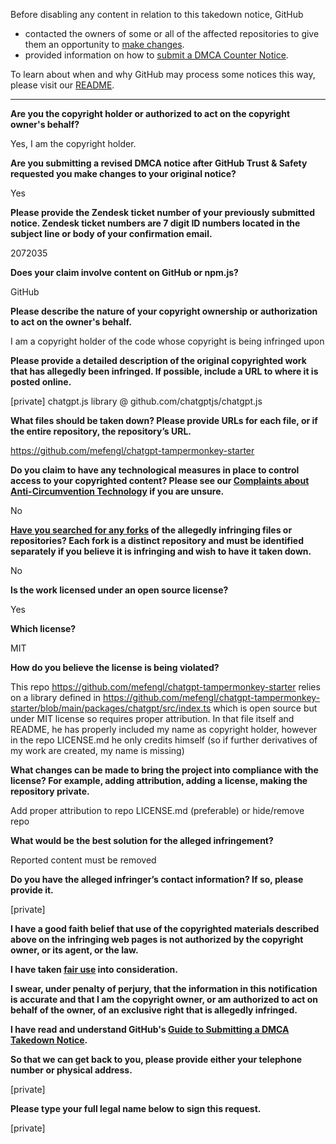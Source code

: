 Before disabling any content in relation to this takedown notice, GitHub
- contacted the owners of some or all of the affected repositories to give them an opportunity to [make changes](https://docs.github.com/en/github/site-policy/dmca-takedown-policy#a-how-does-this-actually-work).
- provided information on how to [submit a DMCA Counter Notice](https://docs.github.com/en/articles/guide-to-submitting-a-dmca-counter-notice).

To learn about when and why GitHub may process some notices this way, please visit our [README](https://github.com/github/dmca/blob/master/README.md#anatomy-of-a-takedown-notice).

---

**Are you the copyright holder or authorized to act on the copyright owner's behalf?**

Yes, I am the copyright holder.

**Are you submitting a revised DMCA notice after GitHub Trust & Safety requested you make changes to your original notice?**

Yes

**Please provide the Zendesk ticket number of your previously submitted notice. Zendesk ticket numbers are 7 digit ID numbers located in the subject line or body of your confirmation email.**

2072035

**Does your claim involve content on GitHub or npm.js?**

GitHub

**Please describe the nature of your copyright ownership or authorization to act on the owner's behalf.**

I am a copyright holder of the code whose copyright is being infringed upon

**Please provide a detailed description of the original copyrighted work that has allegedly been infringed. If possible, include a URL to where it is posted online.**

[private] chatgpt.js library @ github.com/chatgptjs/chatgpt.js

**What files should be taken down? Please provide URLs for each file, or if the entire repository, the repository’s URL.**

https://github.com/mefengl/chatgpt-tampermonkey-starter

**Do you claim to have any technological measures in place to control access to your copyrighted content? Please see our <a href="https://docs.github.com/articles/guide-to-submitting-a-dmca-takedown-notice#complaints-about-anti-circumvention-technology">Complaints about Anti-Circumvention Technology</a> if you are unsure.**

No

**<a href="https://docs.github.com/articles/dmca-takedown-policy#b-what-about-forks-or-whats-a-fork">Have you searched for any forks</a> of the allegedly infringing files or repositories? Each fork is a distinct repository and must be identified separately if you believe it is infringing and wish to have it taken down.**

No

**Is the work licensed under an open source license?**

Yes

**Which license?**

MIT

**How do you believe the license is being violated?**

This repo https://github.com/mefengl/chatgpt-tampermonkey-starter relies on a library defined in https://github.com/mefengl/chatgpt-tampermonkey-starter/blob/main/packages/chatgpt/src/index.ts which is open source but under MIT license so requires proper attribution. In that file itself and README, he has properly included my name as copyright holder, however in the repo LICENSE.md he only credits himself (so if further derivatives of my work are created, my name is missing)

**What changes can be made to bring the project into compliance with the license? For example, adding attribution, adding a license, making the repository private.**

Add proper attribution to repo LICENSE.md (preferable) or hide/remove repo

**What would be the best solution for the alleged infringement?**

Reported content must be removed

**Do you have the alleged infringer’s contact information? If so, please provide it.**

[private]

**I have a good faith belief that use of the copyrighted materials described above on the infringing web pages is not authorized by the copyright owner, or its agent, or the law.**

**I have taken <a href="https://www.lumendatabase.org/topics/22">fair use</a> into consideration.**

**I swear, under penalty of perjury, that the information in this notification is accurate and that I am the copyright owner, or am authorized to act on behalf of the owner, of an exclusive right that is allegedly infringed.**

**I have read and understand GitHub's <a href="https://docs.github.com/articles/guide-to-submitting-a-dmca-takedown-notice/">Guide to Submitting a DMCA Takedown Notice</a>.**

**So that we can get back to you, please provide either your telephone number or physical address.**

[private]

**Please type your full legal name below to sign this request.**

[private]
